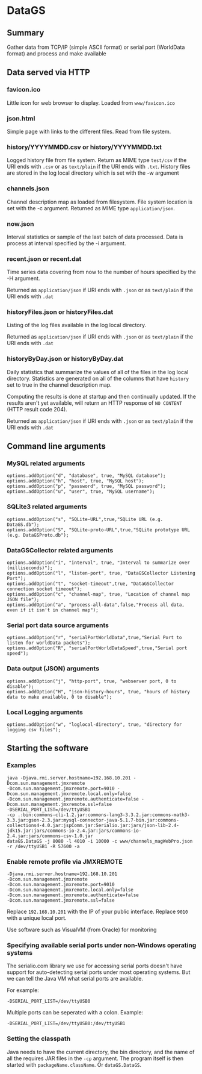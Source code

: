 # DataGS

## Summary
Gather data from TCP/IP (simple ASCII format) or serial port (WorldData format) and process and make available

## Data served via HTTP

### favicon.ico
Little icon for web browser to display. Loaded from `www/favicon.ico`

### json.html
Simple page with links to the different files. Read from file system.

### history/YYYYMMDD.csv or history/YYYYMMDD.txt 
Logged history file from file system. Return as MIME type `test/csv` if the URI ends with `.csv` or as 
`text/plain` if the URI ends with `.txt`. 
History files are stored in the log local directory which is set with the -w argument

### channels.json
Channel description map as loaded from filesystem. File system location is set with the -c argument.
Returned as MIME type `application/json`.

### now.json
Interval statistics or sample of the last batch of data processed. Data is process at interval
specified by the -i argument.

### recent.json or recent.dat
Time series data covering from now to the number of hours specified by the -H argument.

Returned as `application/json` if URI ends with `.json` or as `text/plain` if the URI ends with `.dat`

### historyFiles.json or historyFiles.dat
Listing of the log files available in the log local directory.

Returned as `application/json` if URI ends with `.json` or as `text/plain` if the URI ends with `.dat`

### historyByDay.json or historyByDay.dat
Daily statistics that summarize the values of all of the files in the log local directory. 
Statistics are generated on all of the columns that have `history` set to true in the channel description map.

Computing the results is done at startup and then continually updated. If the results aren't yet available, 
will return an HTTP response of `NO CONTENT` (HTTP result code 204).

Returned as `application/json` if URI ends with `.json` or as `text/plain` if the URI ends with `.dat`


## Command line arguments

### MySQL related arguments
```
options.addOption("d", "database", true, "MySQL database");
options.addOption("h", "host", true, "MySQL host");
options.addOption("p", "password", true, "MySQL password");
options.addOption("u", "user", true, "MySQL username");
```

### SQLite3 related arguments
```
options.addOption("s", "SQLite-URL",true,"SQLite URL (e.g. DataGS.db");
options.addOption("S", "SQLite-proto-URL",true,"SQLite prototype URL (e.g. DataGSProto.db");
```

### DataGSCollector related arguments
```
options.addOption("i", "interval", true, "Interval to summarize over (milliseconds)");
options.addOption("l", "listen-port", true, "DataGSCollector Listening Port");
options.addOption("t", "socket-timeout",true, "DataGSCollector connection socket timeout");
options.addOption("c", "channel-map", true, "Location of channel map JSON file");
options.addOption("a", "process-all-data",false,"Process all data, even if it isn't in channel map");
```

### Serial port data source arguments 
```
options.addOption("r", "serialPortWorldData",true,"Serial Port to listen for worldData packets");
options.addOption("R", "serialPortWorldDataSpeed",true,"Serial port speed");
```

### Data output (JSON) arguments
```
options.addOption("j", "http-port", true, "webserver port, 0 to disable");
options.addOption("H", "json-history-hours", true, "hours of history data to make available, 0 to disable");
```

### Local Logging arguments 
```
options.addOption("w", "loglocal-directory", true, "directory for logging csv files");
```

## Starting the software

### Examples
```
java -Djava.rmi.server.hostname=192.168.10.201 -Dcom.sun.management.jmxremote 
-Dcom.sun.management.jmxremote.port=9010 -Dcom.sun.management.jmxremote.local.only=false 
-Dcom.sun.management.jmxremote.authenticate=false -Dcom.sun.management.jmxremote.ssl=false 
-DSERIAL_PORT_LIST=/dev/ttyUSB1 
-cp .:bin:commons-cli-1.2.jar:commons-lang3-3.3.2.jar:commons-math3-3.3.jar:gson-2.3.jar:mysql-connector-java-5.1.7-bin.jar:commons-collections4-4.0.jar:jspComm.jar:Serialio.jar:jars/json-lib-2.4-jdk15.jar:jars/commons-io-2.4.jar:jars/commons-io-2.4.jar:jars/commons-csv-1.0.jar 
dataGS.DataGS -j 8080 -l 4010 -i 10000 -c www/channels_magWebPro.json -r /dev/ttyUSB1 -R 57600 -a
```

### Enable remote profile via JMXREMOTE
``` 
-Djava.rmi.server.hostname=192.168.10.201
-Dcom.sun.management.jmxremote
-Dcom.sun.management.jmxremote.port=9010
-Dcom.sun.management.jmxremote.local.only=false 
-Dcom.sun.management.jmxremote.authenticate=false 
-Dcom.sun.management.jmxremote.ssl=false
```
Replace `192.168.10.201` with the IP of your public interface. Replace `9010` with a unique local port.

Use software such as VisualVM (from Oracle) for monitoring

### Specifying available serial ports under non-Windows operating systems

The serialio.com library we use for accessing serial ports doesn't have support for auto-detecting serial ports
under most operating systems. But we can tell the Java VM what serial ports are available. 

For example:

```
-DSERIAL_PORT_LIST=/dev/ttyUSB0
```

Multiple ports can be seperated with a colon. Example:

```
-DSERIAL_PORT_LIST=/dev/ttyUSB0:/dev/ttyUSB1
```

### Setting the classpath

Java needs to have the current directory, the bin directory, and the name of all the requires JAR files in the `-cp` 
argument. The program itself is then started with `packageName.className`. Or `dataGS.DataGS`.
